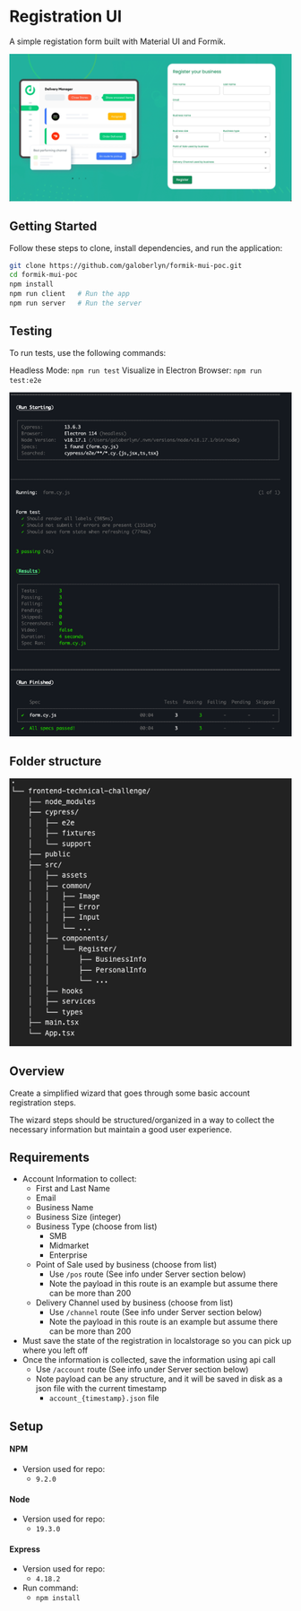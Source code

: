# Registration UI

A simple registation form built with Material UI and Formik.


<img alt="image" src="https://github.com/galoberlyn/formik-mui-poc/blob/master/src/assets/screenshots/app.png">

## Getting Started

Follow these steps to clone, install dependencies, and run the application:

```bash
git clone https://github.com/galoberlyn/formik-mui-poc.git
cd formik-mui-poc
npm install
npm run client   # Run the app
npm run server   # Run the server
```
## Testing
To run tests, use the following commands:

Headless Mode: `npm run test`
Visualize in Electron Browser: `npm run test:e2e`


<img width="569" alt="image" src="https://github.com/galoberlyn/formik-mui-poc/blob/master/src/assets/screenshots/test.png">

## Folder structure
<img width="569" alt="image" src="https://github.com/galoberlyn/formik-mui-poc/blob/master/src/assets/screenshots/project_structure.png">

## Overview

Create a simplified wizard that goes through some basic account registration steps.

The wizard steps should be structured/organized in a way to collect the necessary information but maintain a good user experience.

## Requirements

- Account Information to collect:
    - First and Last Name
    - Email
    - Business Name
    - Business Size (integer)
    - Business Type (choose from list)
        - SMB
        - Midmarket
        - Enterprise
    - Point of Sale used by business (choose from list)
        - Use `/pos` route (See info under Server section below)
        - Note the payload in this route is an example but assume there can be more than 200
    - Delivery Channel used by business (choose from list)
        - Use `/channel` route (See info under Server section below)
        - Note the payload in this route is an example but assume there can be more than 200
- Must save the state of the registration in localstorage so you can pick up where you left off
- Once the information is collected, save the information using api call
    - Use `/account` route (See info under Server section below)
    - Note payload can be any structure, and it will be saved in disk as a json file with the current timestamp
        - `account_{timestamp}.json` file

## Setup

#### NPM
- Version used for repo:
    - `9.2.0`

#### Node
- Version used for repo:
    - `19.3.0`

#### Express
- Version used for repo:
    - `4.18.2`
- Run command:
    - `npm install`

